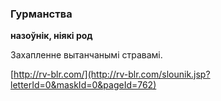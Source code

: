 ### Гурманства
**назоўнік, ніякі род**

Захапленне вытанчанымі стравамі.

<a rel="author">[http://rv-blr.com/](http://rv-blr.com/slounik.jsp?letterId=0&maskId=0&pageId=762)</a>
